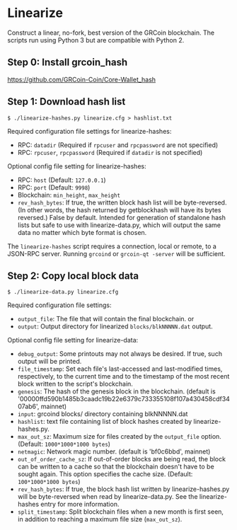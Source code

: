 # Linearize

Construct a linear, no-fork, best version of the GRCoin blockchain. The scripts
run using Python 3 but are compatible with Python 2.

## Step 0: Install grcoin_hash

https://github.com/GRCoin-Coin/Core-Wallet_hash

## Step 1: Download hash list

    $ ./linearize-hashes.py linearize.cfg > hashlist.txt

Required configuration file settings for linearize-hashes:

-   RPC: `datadir` (Required if `rpcuser` and `rpcpassword` are not specified)
-   RPC: `rpcuser`, `rpcpassword` (Required if `datadir` is not specified)

Optional config file setting for linearize-hashes:

-   RPC: `host` (Default: `127.0.0.1`)
-   RPC: `port` (Default: `9998`)
-   Blockchain: `min_height`, `max_height`
-   `rev_hash_bytes`: If true, the written block hash list will be
    byte-reversed. (In other words, the hash returned by getblockhash will have its
    bytes reversed.) False by default. Intended for generation of
    standalone hash lists but safe to use with linearize-data.py, which will output
    the same data no matter which byte format is chosen.

The `linearize-hashes` script requires a connection, local or remote, to a
JSON-RPC server. Running `grcoind` or `grcoin-qt -server` will be sufficient.

## Step 2: Copy local block data

    $ ./linearize-data.py linearize.cfg

Required configuration file settings:

-   `output_file`: The file that will contain the final blockchain.
    or
-   `output`: Output directory for linearized `blocks/blkNNNNN.dat` output.

Optional config file setting for linearize-data:

-   `debug_output`: Some printouts may not always be desired. If true, such output
    will be printed.
-   `file_timestamp`: Set each file's last-accessed and last-modified times,
    respectively, to the current time and to the timestamp of the most recent block
    written to the script's blockchain.
-   `genesis`: The hash of the genesis block in the blockchain. (default is '00000ffd590b1485b3caadc19b22e6379c733355108f107a430458cdf3407ab6', mainnet)
-   `input`: grcoind blocks/ directory containing blkNNNNN.dat
-   `hashlist`: text file containing list of block hashes created by
    linearize-hashes.py.
-   `max_out_sz`: Maximum size for files created by the `output_file` option.
    (Default: `1000*1000*1000 bytes`)
-   `netmagic`: Network magic number. (default is 'bf0c6bbd', mainnet)
-   `out_of_order_cache_sz`: If out-of-order blocks are being read, the block can
    be written to a cache so that the blockchain doesn't have to be sought again.
    This option specifies the cache size. (Default: `100*1000*1000 bytes`)
-   `rev_hash_bytes`: If true, the block hash list written by linearize-hashes.py
    will be byte-reversed when read by linearize-data.py. See the linearize-hashes
    entry for more information.
-   `split_timestamp`: Split blockchain files when a new month is first seen, in
    addition to reaching a maximum file size (`max_out_sz`).

